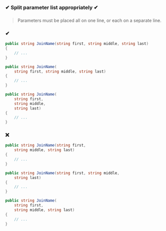### ✔ Split parameter list appropriately ✔
###

> Parameters must be placed all on one line, or each on a separate line.

### ✔
``` csharp
public string JoinName(string first, string middle, string last)
{
    // ...
}
```
``` csharp
public string JoinName(
    string first, string middle, string last)
{
    // ...
}
```
``` csharp
public string JoinName(
    string first,
    string middle,
    string last)
{
    // ...
}
```

### ❌
``` csharp
public string JoinName(string first,
    string middle, string last)
{
    // ...
}
```
``` csharp
public string JoinName(string first, string middle,
    string last)
{
    // ...
}
```
``` csharp
public string JoinName(
    string first,
    string middle, string last)
{
    // ...
}
```
